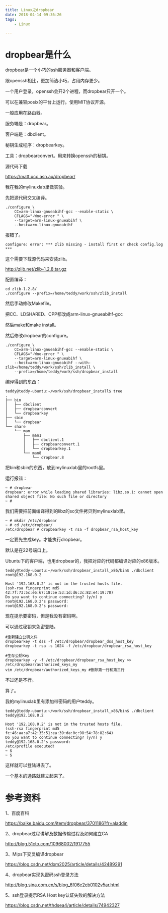 ```yaml
---
title: Linux之dropbear
date: 2018-04-14 09:36:26
tags:
	- Linux

---
```




# dropbear是什么

dropbear是一个小巧的ssh服务器和客户端。

跟openssh相比，更加简洁小巧，占用内存更少。

一个用户登录，openssh会开2个进程，而dropbear只开一个。

可以在兼容posix的平台上运行。使用MIT协议开源。

一般应用在路由器。



服务端是：dropbear。

客户端是：dbclient。

秘钥生成程序：dropbearkey。

工具：dropbearconvert。用来转换openssh的秘钥。

源代码下载

https://matt.ucc.asn.au/dropbear/



我在我的mylinuxlab里做实验。

先把源代码交叉编译。

```
./configure \
    CC=arm-linux-gnueabihf-gcc --enable-static \
	CFLAGS="-Wno-error " \
    --target=arm-linux-gnueabihf \
    --host=arm-linux-gnueabihf 
```

报错了。

```
configure: error: *** zlib missing - install first or check config.log ***
```

这个需要下载源代码来安装zlib。

http://zlib.net/zlib-1.2.8.tar.gz

配置编译：

```
cd zlib-1.2.8/
./configure --prefix=/home/teddy/work/ssh/zlib_install
```

然后手动修改Makefile。

把CC、LDSHARED、CPP都改成arm-linux-gnueabihf-gcc

然后make和make install。

然后修改dropbear的configure。

```
./configure \
    CC=arm-linux-gnueabihf-gcc --enable-static \
	CFLAGS="-Wno-error " \
    --target=arm-linux-gnueabihf \
    --host=arm-linux-gnueabihf --with-zlib=/home/teddy/work/ssh/zlib_install \
    --prefix=/home/teddy/work/ssh/dropbear_install
```

编译得到的东西：

```
teddy@teddy-ubuntu:~/work/ssh/dropbear_install$ tree
.
├── bin
│   ├── dbclient
│   ├── dropbearconvert
│   └── dropbearkey
├── sbin
│   └── dropbear
└── share
    └── man
        ├── man1
        │   ├── dbclient.1
        │   ├── dropbearconvert.1
        │   └── dropbearkey.1
        └── man8
            └── dropbear.8

```

把bin和sbin的东西，放到mylinuxlab里的rootfs里。

运行报错：

```
~ # dropbear
dropbear: error while loading shared libraries: libz.so.1: cannot open shared object file: No such file or directory
~ # 
```

我们需要把前面编译得到的libz的so文件拷贝到mylinuxlab里。

```
~ # mkdir /etc/dropbear
~ # cd /etc/dropbear/
/etc/dropbear # dropbearkey -t rsa -f dropbear_rsa_host_key
```

一定要先生成key。才能执行dropbear。

默认是在22号端口上。

Ubuntu下的客户端，也用dropbear的，我把对应的代码都编译对应的x86版本。

```
teddy@teddy-ubuntu:~/work/ssh/dropbear_install_x86/bin$ ./dbclient root@192.168.0.2 

Host '192.168.0.2' is not in the trusted hosts file.
(ssh-rsa fingerprint md5 42:7f:73:5c:e6:67:18:5e:53:1d:d6:3c:82:e4:19:70)
Do you want to continue connecting? (y/n) y
root@192.168.0.2's password: 
root@192.168.0.2's password: 
```

现在提示要密码，但是我没有密码啊。

可以通过秘钥来免密登陆。





```
#重新建立公钥文件
dropbearkey -t dss -f /etc/dropbear/dropbear_dss_host_key
dropbearkey -t rsa -s 1024 -f /etc/dropbear/dropbear_rsa_host_key

#生存公钥Key
dropbearkey -y -f /etc/dropbear/dropbear_rsa_host_key >> /etc/dropbear/authorized_keys_my
vim /etc/dropbear/authorized_keys_my #删除第一行和第三行
```

不过还是不行。

算了。

我的mylinuxlab里有添加带密码的用户teddy。

```
teddy@teddy-ubuntu:~/work/ssh/dropbear_install_x86/bin$ ./dbclient teddy@192.168.0.2 

Host '192.168.0.2' is not in the trusted hosts file.
(ssh-rsa fingerprint md5 fc:46:aa:a7:42:35:51:ea:39:da:0c:98:54:78:82:64)
Do you want to continue connecting? (y/n) y
teddy@192.168.0.2's password: 
/etc/profile executed!
~ $ 
~ $ 
```

这样就可以登陆进去了。

一个基本的通路就建立起来了。





# 参考资料

1、百度百科

https://baike.baidu.com/item/dropbear/3701186?fr=aladdin

2、dropbear过程讲解及数据传输过程及如何建立CA

http://blog.51cto.com/10968002/1917755

3、Mips下交叉编译dropbear

https://blog.csdn.net/dxm2025/article/details/42489291

4、dropbear实现免密码ssh登录方法

http://blog.sina.com.cn/s/blog_6f06e2eb0102v5ar.html

5、ssh登录提示RSA Host key认证失败的解决方法

https://blog.csdn.net/thdsea4/article/details/74942327